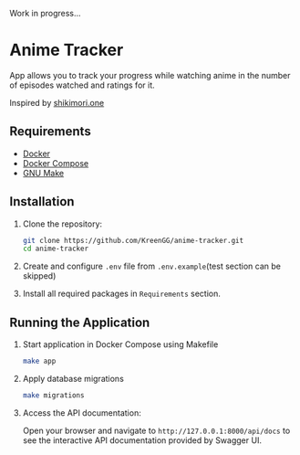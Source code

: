  Work in progress...
# Anime Tracker
App allows you to track your progress while watching anime in the number of episodes watched and ratings for it.

Inspired by [shikimori.one](https://shikimori.one/)

## Requirements

-   [Docker](https://www.docker.com/get-started)
-   [Docker Compose](https://docs.docker.com/compose/install/)
-   [GNU Make](https://www.gnu.org/software/make/)

## Installation

1. Clone the repository:

   ```bash
   git clone https://github.com/KreenGG/anime-tracker.git
   cd anime-tracker
   ```
2. Create and configure `.env` file from `.env.example`(test section can be skipped)
3. Install all required packages in `Requirements` section.

## Running the Application

1. Start application in Docker Compose using Makefile

   ```bash
   make app
   ```
2. Apply database migrations
    ```bash
    make migrations
    ```
3. Access the API documentation:

   Open your browser and navigate to `http://127.0.0.1:8000/api/docs` to see the interactive API documentation provided by Swagger UI.
